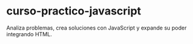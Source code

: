 # curso-practico-javascript
Analiza problemas, crea soluciones con JavaScript y expande su poder integrando HTML.
